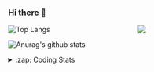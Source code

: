 ### Hi there 👋

<!--
**tao8687/tao8687** is a ✨ _special_ ✨ repository because its `README.md` (this file) appears on your GitHub profile.

Here are some ideas to get you started:

- 🔭 I’m currently working on ...
- 🌱 I’m currently learning ...
- 👯 I’m looking to collaborate on ...
- 🤔 I’m looking for help with ...
- 💬 Ask me about ...
- 📫 How to reach me: ...
- 😄 Pronouns: ...
- ⚡ Fun fact: ...
-->

<img align='right' src="https://media.giphy.com/media/M9gbBd9nbDrOTu1Mqx/giphy.gif" width="240">

  
![Top Langs](https://github-readme-stats.vercel.app/api/top-langs/?username=tao8687&layout=compact&title_color=23238E&text_color=A67D3D)

![Anurag's github stats](https://github-readme-stats.vercel.app/api?username=tao8687&show_icons=true&&text_color=A67D3D&title_color=23238E&show_icons=false&count_private=true&hide=stars)

<details>
  <summary>:zap: Coding Stats</summary>
  <br>
    
<!--START_SECTION:waka-->
![Code Time](http://img.shields.io/badge/Code%20Time-1%2C914%20hrs%2011%20mins-blue)

![Profile Views](http://img.shields.io/badge/Profile%20Views-0-blue)

**🐱 My GitHub Data** 

> 📦 1.5 MB Used in GitHub's Storage 
 > 
> 🚫 Not Opted to Hire
 > 
> 📜 62 Public Repositories 
 > 
> 🔑 24 Private Repositories 
 > 
**I'm an Early 🐤** 

```text
🌞 Morning                1674 commits        ██████████████████████░░░   88.71 % 
🌆 Daytime                90 commits          █░░░░░░░░░░░░░░░░░░░░░░░░   04.77 % 
🌃 Evening                119 commits         ██░░░░░░░░░░░░░░░░░░░░░░░   06.31 % 
🌙 Night                  4 commits           ░░░░░░░░░░░░░░░░░░░░░░░░░   00.21 % 
```
📅 **I'm Most Productive on Wednesday** 

```text
Monday                   271 commits         ████░░░░░░░░░░░░░░░░░░░░░   14.36 % 
Tuesday                  257 commits         ███░░░░░░░░░░░░░░░░░░░░░░   13.62 % 
Wednesday                328 commits         ████░░░░░░░░░░░░░░░░░░░░░   17.38 % 
Thursday                 251 commits         ███░░░░░░░░░░░░░░░░░░░░░░   13.30 % 
Friday                   267 commits         ████░░░░░░░░░░░░░░░░░░░░░   14.15 % 
Saturday                 261 commits         ███░░░░░░░░░░░░░░░░░░░░░░   13.83 % 
Sunday                   252 commits         ███░░░░░░░░░░░░░░░░░░░░░░   13.35 % 
```


📊 **This Week I Spent My Time On** 

```text
🕑︎ Time Zone: Asia/Shanghai

💬 Programming Languages: 
C++                      8 hrs 17 mins       ████████████░░░░░░░░░░░░░   48.32 % 
YAML                     2 hrs 49 mins       ████░░░░░░░░░░░░░░░░░░░░░   16.47 % 
Other                    1 hr 41 mins        ██░░░░░░░░░░░░░░░░░░░░░░░   09.88 % 
Markdown                 1 hr 27 mins        ██░░░░░░░░░░░░░░░░░░░░░░░   08.53 % 
C                        1 hr 4 mins         ██░░░░░░░░░░░░░░░░░░░░░░░   06.29 % 

🔥 Editors: 
VS Code                  13 hrs 3 mins       ███████████████████░░░░░░   76.14 % 
Cursor                   4 hrs 5 mins        ██████░░░░░░░░░░░░░░░░░░░   23.86 % 

🐱‍💻 Projects: 
diffbot                  9 hrs 46 mins       ██████████████░░░░░░░░░░░   57.03 % 
VINS-Fusion              2 hrs 17 mins       ███░░░░░░░░░░░░░░░░░░░░░░   13.38 % 
src                      1 hr 41 mins        ██░░░░░░░░░░░░░░░░░░░░░░░   09.90 % 
rplidar_ros              1 hr 8 mins         ██░░░░░░░░░░░░░░░░░░░░░░░   06.66 % 
slam_toolbox             51 mins             █░░░░░░░░░░░░░░░░░░░░░░░░   04.97 % 

💻 Operating System: 
Linux                    17 hrs 9 mins       █████████████████████████   100.00 % 
```

**I Mostly Code in C++** 

```text
C++                      11 repos            ████████░░░░░░░░░░░░░░░░░   32.35 % 
Python                   9 repos             ███████░░░░░░░░░░░░░░░░░░   26.47 % 
JavaScript               2 repos             █░░░░░░░░░░░░░░░░░░░░░░░░   05.88 % 
Batchfile                1 repo              █░░░░░░░░░░░░░░░░░░░░░░░░   02.94 % 
HTML                     1 repo              █░░░░░░░░░░░░░░░░░░░░░░░░   02.94 % 
```



**Timeline**

![Lines of Code chart](https://raw.githubusercontent.com/tao8687/tao8687/master/assets/bar_graph.png)


 Last Updated on 12/03/2025 01:43:46 UTC
<!--END_SECTION:waka-->
</details>
